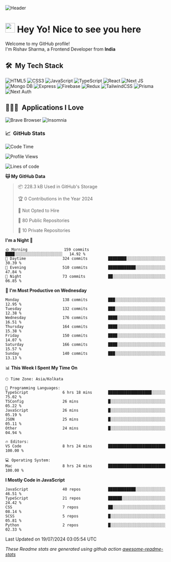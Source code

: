 ![Header](https://github.com/0xrishavsharma/0xrishavsharma/assets/63146727/d1ced55d-0def-4c32-8adf-552853988438)


<h1>
  <img src="https://emojis.slackmojis.com/emojis/images/1531849430/4246/blob-sunglasses.gif?1531849430" width="30"/> 
  Hey Yo! Nice to see you here 
<!--   <img src="https://user-images.githubusercontent.com/18350557/176309783-0785949b-9127-417c-8b55-ab5a4333674e.gif" width="30"/>  -->
</h1> 

<p>Welcome to my GitHub profile! </br> I'm Rishav Sharma, a Frontend Developer from <b>India</b>
<h2> 🛠 &nbsp;My Tech Stack</h3>

  ![HTML5](https://img.shields.io/badge/html5-%23E34F26.svg?style=for-the-badge&logo=html5&logoColor=white)
  ![CSS3](https://img.shields.io/badge/css3-%231572B6.svg?style=for-the-badge&logo=css3&logoColor=white)
  ![JavaScript](https://img.shields.io/badge/javascript-%23323330.svg?style=for-the-badge&logo=javascript&logoColor=%23F7DF1E)
  ![TypeScript](https://img.shields.io/badge/typescript-%23007ACC.svg?style=for-the-badge&logo=typescript&logoColor=white)
  ![React](https://img.shields.io/badge/react-%2320232a.svg?style=for-the-badge&logo=react&logoColor=%2361DAFB)
  ![Next JS](https://img.shields.io/badge/Next-black?style=for-the-badge&logo=next.js&logoColor=white)
  ![Mongo DB](https://img.shields.io/badge/MongoDB-13AA52?style=for-the-badge&logo=next.js&logoColor=white)
  ![Express](https://img.shields.io/badge/Express-1D1F21?style=for-the-badge&logo=express&logoColor=white)
  ![Firebase](https://img.shields.io/badge/Firebase-039BE5?style=for-the-badge&logo=Firebase&logoColor=white)
  ![Redux](https://img.shields.io/badge/redux-%23593d88.svg?style=for-the-badge&logo=redux&logoColor=white)
  ![TailwindCSS](https://img.shields.io/badge/tailwindcss-%2338B2AC.svg?style=for-the-badge&logo=tailwind-css&logoColor=white)
  ![Prisma](https://img.shields.io/badge/Prisma-3982CE?style=for-the-badge&logo=Prisma&logoColor=white)
  ![Next Auth](https://img.shields.io/badge/next--auth-3982CE?style=for-the-badge&logo=auth&logoColor=white)

<h2> 👨🏻‍💻 &nbsp;Applications I Love </h3>

  ![Brave Browser](https://img.shields.io/badge/-Brave_Browser-FB542B?style=for-the-badge&logo=brave&logoColor=white)
  ![Insomnia](https://img.shields.io/badge/-Insomnia-5849BE?style=for-the-badge&logo=insomnia&logoColor=white)


<h3> 📈 &nbsp;GitHub Stats </h3>

<!--START_SECTION:waka-->
![Code Time](http://img.shields.io/badge/Code%20Time-207%20hrs%2024%20mins-blue)

![Profile Views](http://img.shields.io/badge/Profile%20Views-0-blue)

![Lines of code](https://img.shields.io/badge/From%20Hello%20World%20I%27ve%20Written-8.3%20million%20lines%20of%20code-blue)

**🐱 My GitHub Data** 

> 📦 228.3 kB Used in GitHub's Storage 
 > 
> 🏆 0 Contributions in the Year 2024
 > 
> 🚫 Not Opted to Hire
 > 
> 📜 80 Public Repositories 
 > 
> 🔑 10 Private Repositories 
 > 
**I'm a Night 🦉** 

```text
🌞 Morning                159 commits         ████░░░░░░░░░░░░░░░░░░░░░   14.92 % 
🌆 Daytime                324 commits         ████████░░░░░░░░░░░░░░░░░   30.39 % 
🌃 Evening                510 commits         ████████████░░░░░░░░░░░░░   47.84 % 
🌙 Night                  73 commits          ██░░░░░░░░░░░░░░░░░░░░░░░   06.85 % 
```
📅 **I'm Most Productive on Wednesday** 

```text
Monday                   138 commits         ███░░░░░░░░░░░░░░░░░░░░░░   12.95 % 
Tuesday                  132 commits         ███░░░░░░░░░░░░░░░░░░░░░░   12.38 % 
Wednesday                176 commits         ████░░░░░░░░░░░░░░░░░░░░░   16.51 % 
Thursday                 164 commits         ████░░░░░░░░░░░░░░░░░░░░░   15.38 % 
Friday                   150 commits         ████░░░░░░░░░░░░░░░░░░░░░   14.07 % 
Saturday                 166 commits         ████░░░░░░░░░░░░░░░░░░░░░   15.57 % 
Sunday                   140 commits         ███░░░░░░░░░░░░░░░░░░░░░░   13.13 % 
```


📊 **This Week I Spent My Time On** 

```text
🕑︎ Time Zone: Asia/Kolkata

💬 Programming Languages: 
TypeScript               6 hrs 18 mins       ███████████████████░░░░░░   75.02 % 
TSConfig                 26 mins             █░░░░░░░░░░░░░░░░░░░░░░░░   05.22 % 
JavaScript               26 mins             █░░░░░░░░░░░░░░░░░░░░░░░░   05.19 % 
JSON                     25 mins             █░░░░░░░░░░░░░░░░░░░░░░░░   05.11 % 
Other                    24 mins             █░░░░░░░░░░░░░░░░░░░░░░░░   04.94 % 

🔥 Editors: 
VS Code                  8 hrs 24 mins       █████████████████████████   100.00 % 

💻 Operating System: 
Mac                      8 hrs 24 mins       █████████████████████████   100.00 % 
```

**I Mostly Code in JavaScript** 

```text
JavaScript               40 repos            ████████████░░░░░░░░░░░░░   46.51 % 
TypeScript               21 repos            ██████░░░░░░░░░░░░░░░░░░░   24.42 % 
CSS                      7 repos             ██░░░░░░░░░░░░░░░░░░░░░░░   08.14 % 
SCSS                     5 repos             █░░░░░░░░░░░░░░░░░░░░░░░░   05.81 % 
Python                   2 repos             █░░░░░░░░░░░░░░░░░░░░░░░░   02.33 % 
```




 Last Updated on 19/07/2024 03:05:54 UTC
<!--END_SECTION:waka-->
*These Readme stats are generated using github action [awesome-readme-stats](https://github.com/anmol098/waka-readme-stats)*
